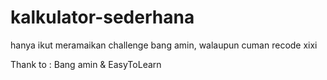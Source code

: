 # kalkulator-sederhana
hanya ikut meramaikan challenge bang amin, walaupun cuman recode xixi

Thank to : Bang amin & EasyToLearn
